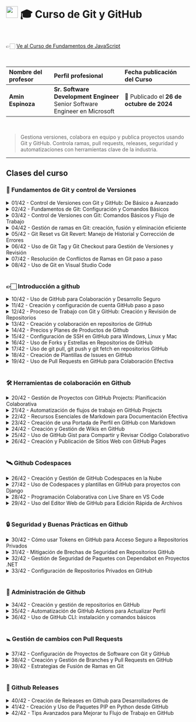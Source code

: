 # <img width="32px" src="https://static.platzi.com/media/achievements/badge-8-738d990a-87e0-488a-b069-6ac164a2790c.png"/> 🎓 Curso de Git y GitHub

  <br/>

  👉🏻 [Ve al Curso de Fundamentos de JavaScript](https://platzi.com/cursos/gitgithub)
  
  <br/>

  | Nombre del profesor | Perfil profesional | Fecha publicación del Curso |
  | :--- | :--- | :--- |
  | **Amin Espinoza** | **Sr. Software Development Engineer** <br/> Senior Software Engineer en Microsoft | 📅 Publicado el **26 de octubre de 2024** |
  <br/>

> Gestiona versiones, colabora en equipo y publica proyectos usando Git y GitHub. Controla ramas, pull requests, releases, seguridad y automatizaciones con herramientas clave de la industria.

---

## Clases del curso

### 🔰 Fundamentos de Git y control de Versiones
<details>
  <summary>01/42 - Control de Versiones con Git y GitHub: De Básico a Avanzado</summary>
  <br/>

  ### Antes de GIT: el desorden absoluto

  Antes de **GIT**, los desarrolladores gestionaban versiones manualmente, lo que era ineficiente y propenso a errores. Su llegada revolucionó la industria gracias a su simplicidad, convirtiéndose en el estándar para la programación.
  <br/>

  ### ¿Quién creó GIT?
  El creador de **GIT** es **Linus Torvalds**, el mismo que desarrolló el kernel de **Linux**. Diseñó **GIT** para resolver sus propios problemas de control de versiones, y su impacto ha sido tan grande que hoy en día es una herramienta esencial en el desarrollo de software.
  <br/>

  ### ¿Por qué deberías aprender GIT?
  Desde que escribes tu primer **"Hola, mundo"**, necesitas gestionar tu código de manera eficiente. Aprender **GIT** es fundamental para:

  - **Trabajar en equipo** dentro de una empresa.
  - **Publicar tu trabajo** individual y colaborar en proyectos de otros desarrolladores.
  - **Mantener un historial de cambios** y revertir errores sin perder el progreso.

  Hoy en día, casi ningún producto de software es creado por una sola persona. Siempre hay equipos detrás, y **GIT** es la clave para que todo funcione sin problemas.
  <br/>

  ### GIT y GITHUB: aliados del desarrollo
  - **GIT** funciona en tu máquina local mediante la terminal o editores como **Visual Studio Code**.
  - Sus comandos principales incluyen: **merge, pull, commit, push**, entre otros.
  - Si deseas colaborar con otros, usarás plataformas como **GITHUB**, donde podrás almacenar y gestionar versiones de código en la nube.

  **GITHUB** ha crecido enormemente en los últimos años, añadiendo herramientas que aumentan la productividad y facilitan el trabajo en equipo.
  <br/>

  ### ¿Qué aprenderás en este curso?
  En este curso, aprenderás a:

  ✔ Configurar **GIT** en tu computadora.

  ✔ Crear repositorios locales y modificar archivos.

  ✔ Trabajar con ramas y fusionarlas correctamente.

  ✔ Gestionar un flujo de trabajo profesional con **GIT y GITHUB**.

  ✔ Integrar colaboradores, revisar cambios y resolver conflictos.

  ✔ Utilizar herramientas avanzadas como **Codespaces** y automatizaciones.
  

  ### Tu ventaja sobre otros desarrolladores
  Muchos dicen que saben **GIT**, pero solo manejan lo básico. En este curso, irás más allá: no solo aprenderás a hacer **commit, pull y push**, sino que también dominarás herramientas avanzadas que te harán destacar en la industria.
  <br/>

  ### ¿Qué necesitas para empezar?
  Solo conocimientos básicos de la terminal, como:
  - Crear y mover archivos y directorios.
  - Entender lo esencial de cualquier lenguaje de programación.

  Si quieres destacar en la industria del software, la próxima clase es tu siguiente paso. ¡Nos vemos allá! 🚀
  <br/><br/>

</details>

<details>
  <summary>02/42 - Fundamentos de Git: Configuración y Comandos Básicos</summary>
  <br/>

  **Resumen**

  Trabajar con Git en la terminal permite a los desarrolladores gestionar sus proyectos de manera eficiente. A continuación, revisamos cómo instalar, configurar y utilizar Git en Linux, Mac y WSL de Windows, junto con algunas recomendaciones prácticas para dominar los comandos iniciales de esta herramienta.

  ## ¿Cómo confirmar que Git está instalado en tu sistema?

  Para verificar la instalación de Git:

  1. Abre la terminal y escribe el comando `git --version`.
  2. Si el comando devuelve un número de versión, Git está listo para usarse.
  3. Si no aparece la versión, revisa los recursos adjuntos donde se explican las instalaciones para cada sistema operativo.

  ## ¿Cómo crear y preparar el primer proyecto con Git?

  El primer paso para crear un proyecto en Git es:

  1. Limpia la terminal para evitar confusión visual.
  2. Crea una carpeta para el proyecto con `mkdir nombre_del_proyecto`.
  3. Navega a la carpeta con `cd nombre_del_proyecto`.

  ## ¿Cómo inicializar un repositorio en Git?

  Al estar dentro de la carpeta de tu proyecto, inicia el repositorio con:

  - `git init`: Esto crea la rama inicial “master” por defecto.

  Si prefieres la rama principal como “main”:

  1. Cambia la configuración global escribiendo `git config --global init.defaultBranch main`.
  2. Actualiza la rama en el proyecto actual con `git branch -m main`.

  ## ¿Cómo personalizar tu configuración de usuario en Git?

  Configura el nombre de usuario y correo electrónico de Git, que identificará todas tus contribuciones:

  1. Usa `git config --global user.name "Tu Nombre o Apodo"`.
  2. Configura el correo electrónico con `git config --global user.email "tu.email@example.com"`.

  **Tip:** Si necesitas corregir algún error en el comando, puedes usar la tecla de flecha hacia arriba para recuperar y editar el último comando escrito.

  ## ¿Cómo confirmar la configuración de Git?

  Para revisar tu configuración, ejecuta:

  - `git config --list`: Aquí verás los datos de usuario y el nombre de la rama principal.

  Esta configuración se aplicará a todos los repositorios que crees en adelante.

  ## ¿Qué hacer si olvidas un comando?

  Git incluye un recurso rápido y útil para recordar la sintaxis de comandos:

  1. Escribe `git help` en la terminal.
  2. Navega la lista de comandos disponibles y consulta la documentación oficial de cada uno cuando sea necesario.

  ---

  - `git config` > Configura a nivel repositorio
  - `-global` > Especifica que esta configuración es a nivel global afectando a todos los repositorios usados en el usuario actual
  - `init.defaultBranch main` > esto cambia la configuracion global al aplicar el comando `git init` para que cambie de master a main, ya que actualmente se conoce de esa manera
      
      AYUDA DE GIT MEDIO LA TERMINAL
      
  - `git --help` Esto despliga en la terminal todas la ayudas o manuales que tiene git en inglés
      
      COMANDO QUE DIFINE NOMBRE DE USUARIO ASOCIADO A LOS COMMITS
      
  - `git config` > utiliza la configuración del git
  - `-global` > indica que se aplica a nivel global
  - `user.name “pablordata”` > asocia el nombre de usuario que es el autor de los commits
      
      COMNADO QUE DEFINE EL CORREO ASOCIADO A LOS COMMITS
      
  - `git config` > utiliza la configuraciones del git
  - `-global` > indica que se aplica a nivel global
  - `user.email “pablor.data@gmail.com”` > asocia el correo del usuario que es el autor de los
      
      COMANDO QUE MUESTRA LA CONFIGURACIÓN DEL ENTORNO DEL GIT
      
  - `git config --list` > Muestra la configuración completa y activa en el entrono de git esto es a nivel del sistema, global y local### EJEMPLO DE SALIDA TIPICA`user.name=pablordata [user.email=pablor.data@gmail.com](mailto:user.email=pablor.data@gmail.com) core.editor=vim init.defaultBranch=main core.autocrlf=true`

</details>

<details>
  <summary>03/42 - Control de Versiones con Git: Comandos Básicos y Flujo de Trabajo</summary>
  <br/>

  **Resumen**

<aside>
💡

**Aprender a utilizar Git desde los primeros pasos puede parecer desafiante, pero es esencial para registrar cambios y manejar versiones de cualquier proyecto. Siguiendo un flujo de trabajo sencillo y utilizando los comandos adecuados, puedes dominar el control de versiones y llevar un seguimiento preciso de tus archivos.**

</aside>

## ¿Cómo inicia el control de versiones con Git?

El primer paso es iniciar un repositorio con el comando `git init`, que crea una carpeta oculta llamada `.git` en el directorio de trabajo. Esta carpeta actúa como una bitácora, almacenando cada cambio y movimiento de los archivos que se manejan en el proyecto.

## ¿Cómo se crean y agregan archivos a Git?

Para crear un archivo desde la terminal, utiliza un editor como `nano`. Una vez creado, puedes verificar su existencia y estado con `git status`, que te mostrará el archivo como no registrado. Para incluirlo en el área de staging, donde estará listo para el commit, usa `git add nombre_del_archivo.txt`. Esta área de staging es un “limbo” donde decides qué archivos entrarán en el control de versiones.

- **Ejemplo de comandos**:
    - `nano testing.txt` para crear el archivo.
    - `git add testing.txt` para agregarlo al área de staging.

## ¿Qué es el área de staging y cómo funciona?

El área de staging permite revisar los cambios antes de que se registren oficialmente en el repositorio. Los archivos en staging aún no forman parte del historial de versiones; están en espera de que se realice un commit o de ser devueltos a su estado original con `git rm --cached nombre_del_archivo.txt`.

![image.png](attachment:5f64a1e4-46d1-4d02-beec-acf6c6c6d659:image.png)

![image.png](attachment:697d5dfa-e156-416a-8aac-c15da679fec1:image.png)

## ¿Cómo realizar el commit de los archivos en Git?

Una vez en staging, se ejecuta `git commit -m "mensaje descriptivo"` para registrar los cambios en el repositorio. El mensaje en el commit es crucial porque indica la acción realizada, como “nuevo archivo de testing”. Este mensaje permite identificar los cambios de forma clara y ordenada en el historial del proyecto.

- **Ejemplo de commit**:
    - `git commit -m "nuevo archivo de testing"`

## ¿Cómo gestionar múltiples archivos en Git?

Para trabajar con varios archivos a la vez, utiliza `git add .` que agrega todos los archivos sin registrar en el área de staging. Puedes decidir entre realizar commits individuales o múltiples en función de la cantidad de archivos y los cambios realizados en cada uno.

## ¿Cómo visualizar el historial de cambios en Git?

El comando `git log` muestra el historial de commits, proporcionando una vista completa de cada cambio realizado en el proyecto. Esta bitácora permite ver el estado de cada archivo y la información de cada commit.

## ¿Qué sucede al modificar un archivo en Git?

Cuando un archivo se edita, Git lo detecta como “modificado”. El flujo de trabajo para registrar este cambio es el mismo que para un archivo nuevo: `git add` para llevarlo a staging y `git commit` para guardar la modificación. Esto asegura que Git mantenga un registro detallado de cada cambio, actualización o eliminación en el proyecto.

## ¿Cómo maneja Git diferentes tipos de archivos?

Git trata cualquier archivo de igual manera, sin importar su extensión o tipo, ya sea de texto, código o imagen. Con `git add` y `git commit`, cualquier cambio en estos archivos se registra, facilitando el control de versiones sin importar el tipo de contenido.

---

Terminos basicos

- cd → cambiar directorio y/o regresar al directorio raiz
    - cd .. → retroceder 1 carpeta dentro del directorio
- mkdir → crear directorio
- rmdir → remover directorio
- ls → contenido de un directorio
- .. → volver 1 carpeta atrás
- mkdir repo → crear repo
- rmdir repo → eliminar repo
- git init → iniciar repositorio
- git add → añadir archivos
- git status → estado del repo
- git rm —cached → eliminar archivo añadido al repositorio
- git commit → subir todo al repositorio

</details>

<details>
  <summary>04/42 - Gestión de ramas en Git: creación, fusión y eliminación eficiente</summary>
  <br/>

  **Resumen**

<aside>
💡

**El uso de ramas en Git permite trabajar en un entorno aislado sin interferir con otros, facilitando la organización y el control del proyecto. Aprender a crear, gestionar y fusionar ramas optimiza la colaboración y ayuda a mantener la limpieza en el historial de cambios.**

</aside>

## ¿Por qué son útiles las ramas en Git?

Las ramas son una herramienta que permite trabajar en tareas específicas sin alterar la rama principal. Entre sus ventajas se encuentran:

- Aislamiento de cambios individuales.
- Posibilidad de desechar una rama sin afectar la principal.
- Organización de actividades múltiples en diferentes ramas.

## ¿Cómo verificar la rama actual?

Para saber en qué rama estás trabajando, ejecuta:

```bash
git branch
```

El asterisco (*) indica la rama activa. Inicialmente, suele ser `main`, pero al crear más ramas, la lista crecerá, permitiéndote ver todas las disponibles y cuál es la actual.

## ¿Cómo crear una nueva rama en Git?

La creación de ramas permite desarrollar sin riesgo en paralelo. Para crear y moverte a una nueva rama, usa:

```bash
git checkout -b
```

Por ejemplo, `git checkout -b Amin` crea y mueve a la rama `Amin`. Puedes verificar que estás en esta rama ejecutando `git branch`.

## ¿Cómo agregar y confirmar cambios en una rama?

Dentro de una nueva rama, los archivos se editan y confirman sin que impacten otras ramas. Sigue estos pasos para agregar y confirmar:

1. Crea o edita un archivo.
2. Añádelo con:
    
    ```bash
    git add .
    
    ```
    
3. Confirma el cambio:
    
    ```bash
    git commit -m "mensaje de confirmación"
    
    ```
    

Los cambios ahora son parte de la rama en la que trabajas y no afectan la principal.

## ¿Cómo fusionar cambios de una rama secundaria a la principal?

Para unificar el trabajo en la rama principal:

1. Cambia a la rama principal:*Nota*: Puedes usar también `git checkout main`.
    
    ```bash
    git switch main
    ```
    
2. Fusiona la rama secundaria:
    
    ```bash
    git merge
    ```
    

Git indicará que el proceso fue exitoso y actualizará el contenido en la rama `main` con los cambios de la rama secundaria.

## ¿Por qué es importante eliminar ramas que ya no se usan?

Una vez fusionada una rama, es buena práctica eliminarla para evitar desorden. Hazlo con:

```bash
git branch -d
```

Eliminar ramas que ya cumplieron su propósito previene conflictos y mantiene el entorno de trabajo limpio y organizado.

---

- `git branch:` Saber en qué rama me encuentro.
- `git checkout -b` “nombre rama”: Crea una nueva rama y se mueve a ella.
- `git branch:` Lista, crea o elimina ramas
- `git checkout:` Cambia entre ramas
- `git switch:` Cambia entre ramas
- `git merge:` Fusiona ramas (unifica todas las ramas en main)
- g`it branch -D` “nombre rama”: Eliminar rama. El una buena práctica después del merge.

git branch git checkout -b "dev" nano testing_dev.txt git add . git commit -m "nuevo archivo creado" git checkout dev git switch main git merge dev git branch ls git log clear git branch -D dev

</details>

<details>
  <summary>05/42 - Git Reset vs Git Revert: Manejo de Historial y Corrección de Errores</summary>
  <br/>

  **Resumen**

<aside>
💡

**Para quienes se inician en el manejo de versiones con Git, comandos como `git reset` y `git revert` se vuelven herramientas indispensables, ya que permiten deshacer errores y ajustar el historial de cambios sin complicaciones. Aunque al avanzar en la experiencia puedan dejarse de lado, dominar su uso resulta clave para un control de versiones eficiente.**

</aside>

## ¿Cuál es la diferencia entre Git Reset y Git Revert?

- **Git Reset**: establece el puntero de los commits a uno anterior, permitiendo “volver en el tiempo” y explorar el historial de cambios. Es útil para deshacer actualizaciones recientes o revisar lo que se hizo en cada commit.
- **Git Revert**: crea un nuevo commit que revierte los cambios de un commit específico, permitiendo conservar el historial original sin eliminaciones. Es ideal para regresar a un estado anterior sin afectar los commits de otros usuarios.

## ¿Cómo se utiliza Git Reset?

1. Ejecuta `git log` para identificar el historial de commits. El commit actual se marca con `HEAD` apuntando a `main`.
2. Si quieres eliminar cambios recientes:
    - Crea un archivo temporal (ejemplo: `error.txt`) y realiza un commit.
    - Verifica el historial con `git log` y localiza el hash del commit que deseas restablecer.
3. Para revertir a un estado anterior:
    - Usa `git reset` con parámetros:
        - `-soft`: solo elimina el archivo del área de staging.
        - `-mixed`: remueve los archivos de staging, manteniendo el historial de commits.
        - `-hard`: elimina los archivos y el historial hasta el commit seleccionado.
    - Este último parámetro debe ser una **última opción** debido a su impacto irreversible en el historial.

## ¿Cómo funciona Git Revert?

1. **Identificación del commit**: usa `git log` para encontrar el commit a revertir.
2. **Ejecuta `git revert`** seguido del hash del commit: crea un nuevo commit inverso, preservando el historial.
3. **Editar el mensaje de commit**: permite dejar claro el motivo de la reversión, ideal en equipos colaborativos para mantener claridad.

## ¿Cuándo es recomendable utilizar Git Reset o Git Revert?

Ambos comandos resultan útiles en diversas situaciones:

- **Corrección de errores**: si has subido un archivo incorrecto, `git revert` es rápido y seguro para deshacer el cambio sin afectar el historial.
- **Limpieza del historial**: en proyectos sólidos, puede que quieras simplificar el historial de commits; `git reset` ayuda a limpiar entradas innecesarias.
- **Manejo de conflictos**: en casos extremos de conflicto de archivos, `git reset` es útil, aunque puede ser mejor optar por resolver conflictos manualmente.

## ¿Cómo aseguras una correcta comunicación en el uso de estos comandos?

- Utiliza estos comandos en sincronización con el equipo.
- Evita el uso de `git reset --hard` sin coordinación para prevenir la pérdida de trabajo ajeno.
- Documenta cada reversión con un mensaje claro para asegurar el seguimiento de cambios.

---

- **git reset:** Este comando devuelve a un commit anterior, eliminando los cambios en el historial como si nunca hubieran ocurrido.
- Permite deshacer cambios y mover el puntero HEAD a un commit específico. Hay tres modos principales:
- `git reset --soft:` Mueve HEAD al commit especificado, pero mantiene los cambios en el área de preparación.
- `git reset --mixed:` (Por defecto) Mueve HEAD y deshace los cambios en el área de preparación, pero mantiene los cambios en el directorio de trabajo.
- `git reset --hard:` Mueve HEAD y descarta todos los cambios, tanto en el área de preparación como en el directorio de trabajo.
- **git revert:** Crea un nuevo commit que deshace los cambios de un commit específico. Es útil para deshacer cambios de forma segura en repositorios compartidos.

Estos comandos son útiles para corregir errores o volver a estados anteriores del proyecto de manera controlada, limpieza de historial y manejo de conflictos.

`nano error.txt clear ls git add . git commit -m "nuevo archivo especial creado" git log clear`

## git revert

git revert"hash commit"

## Crea un nuevo commit que deshace los cambios del último commit

"Revert "nuevo archivo especial creado" por "autor revert""

git log clear ls

nano reset.txt git add . git commit -m "nuevo archivo para reiniciar" git log clear ls

## git reset

git reset --hard "hash"

---

- `-soft`: Deshace el commit pero mantiene los cambios en staging.
- `-mixed`: Deshace el commit y quita los archivos del staging, pero mantiene los cambios en el código.
- `-hard`: Borra todo, incluyendo los cambios en el código.

</details>

<details>
  <summary>06/42 - Uso de Git Tag y Git Checkout para Gestión de Versiones y Revisión</summary>
  <br/>
</details>

<details>
  <summary>07/42 - Resolución de Conflictos de Ramas en Git paso a paso</summary>
  <br/>
</details>

<details>
  <summary>08/42 - Uso de Git en Visual Studio Code</summary>
  <br/>
</details>
<br/>

### 👉🏻 Introducción a github
<details>
  <summary>10/42 - Uso de GitHub para Colaboración y Desarrollo Seguro</summary>
  <br/>
</details>

<details>
  <summary>11/42 - Creación y configuración de cuenta GitHub paso a paso</summary>
  <br/>
</details>

<details>
  <summary>12/42 - Proceso de Trabajo con Git y GitHub: Creación y Revisión de Repositorios</summary>
  <br/>
</details>

<details>
  <summary>13/42 - Creación y colaboración en repositorios de GitHub</summary>
  <br/>
</details>

<details>
  <summary>14/42 - Precios y Planes de Productos de Github</summary>
  <br/>
</details>

<details>
  <summary>15/42 - Configuración de SSH en GitHub para Windows, Linux y Mac</summary>
  <br/>
</details>

<details>
  <summary>16/42 - Uso de Forks y Estrellas en Repositorios de GitHub</summary>
  <br/>
</details>

<details>
  <summary>17/42 - Uso de git pull, git push y git fetch en repositorios GitHub</summary>
  <br/>
</details>

<details>
  <summary>18/42 - Creación de Plantillas de Issues en GitHub</summary>
  <br/>
</details>

<details>
  <summary>19/42 - Uso de Pull Requests en GitHub para Colaboración Efectiva</summary>
  <br/>
</details>
<br/>

### 🛠️ Herramientas de colaboración en Github
<details>
  <summary>20/42 - Gestión de Proyectos con GitHub Projects: Planificación Colaborativa</summary>
  <br/>
</details>

<details>
  <summary>21/42 - Automatización de flujos de trabajo en GitHub Projects</summary>
  <br/>
</details>

<details>
  <summary>22/42 - Recursos Esenciales de Markdown para Documentación Efectiva</summary>
  <br/>
</details>

<details>
  <summary>23/42 - Creación de una Portada de Perfil en GitHub con Markdown</summary>
  <br/>
</details>

<details>
  <summary>24/42 - Creación y Gestión de Wikis en GitHub</summary>
  <br/>
</details>

<details>
  <summary>25/42 - Uso de GitHub Gist para Compartir y Revisar Código Colaborativo</summary>
  <br/>
</details>

<details>
  <summary>26/42 - Creación y Publicación de Sitios Web con GitHub Pages</summary>
  <br/>
</details>
<br/>

### 🛰️ Github Codespaces
<details>
  <summary>26/42 - Creación y Gestión de GitHub Codespaces en la Nube</summary>
  <br/>
</details>

<details>
  <summary>27/42 - Uso de Codespaces y plantillas en GitHub para proyectos con Django</summary>
  <br/>
</details>

<details>
  <summary>28/42 - Programación Colaborativa con Live Share en VS Code</summary>
  <br/>
</details>

<details>
  <summary>29/42 - Uso del Editor Web de GitHub para Edición Rápida de Archivos</summary>
  <br/>
</details>
<br/>

### 🔒 Seguridad y Buenas Prácticas en Github
<details>
  <summary>30/42 - Cómo usar Tokens en GitHub para Acceso Seguro a Repositorios Privados</summary>
  <br/>
</details>

<details>
  <summary>31/42 - Mitigación de Brechas de Seguridad en Repositorios GitHub</summary>
  <br/>
</details>

<details>
  <summary>32/42 - Gestión de Seguridad de Paquetes con Dependabot en Proyectos .NET</summary>
  <br/>
</details>

<details>
  <summary>33/42 - Configuración de Repositorios Privados en GitHub</summary>
  <br/>
</details>
<br/>

### 📎 Administración de Github
<details>
  <summary>34/42 - Creación y gestión de repositorios en GitHub</summary>
  <br/>
</details>

<details>
  <summary>35/42 - Automatización de GitHub Actions para Actualizar Perfil</summary>
  <br/>
</details>

<details>
  <summary>36/42 - Uso de GitHub CLI: instalación y comandos básicos</summary>
  <br/>
</details>
<br/>

### 🚼 Gestión de cambios con Pull Requests
<details>
  <summary>37/42 - Configuración de Proyectos de Software con Git y GitHub</summary>
  <br/>
</details>

<details>
  <summary>38/42 - Creación y Gestión de Branches y Pull Requests en GitHub</summary>
  <br/>
</details>

<details>
  <summary>39/42 - Estrategias de Fusión de Ramas en Git</summary>
  <br/>
</details>
<br/>

### 🚀 Github Releases
<details>
  <summary>40/42 - Creación de Releases en Github para Desarrolladores de</summary>
  <br/>
</details>

<details>
  <summary>41/42 - Creación y Uso de Paquetes PIP en Python desde GitHub</summary>
  <br/>
</details>

<details>
  <summary>42/42 - Tips Avanzados para Mejorar tu Flujo de Trabajo en GitHub</summary>
  <br/>
</details>
<br/>